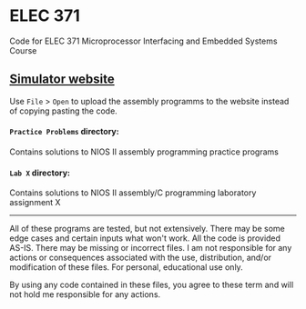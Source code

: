 # ELEC 371
Code for ELEC 371 Microprocessor Interfacing and Embedded Systems Course 

## [Simulator website](https://cpulator.01xz.net/?sys=nios-de0)
Use `File` > `Open` to upload the assembly programms to the website instead of copying pasting the code.

#### ``Practice Problems`` directory:
Contains solutions to NIOS II assembly programming practice programs

#### ``Lab X`` directory:
Contains solutions to NIOS II assembly/C programming laboratory assignment X

<hr>

All of these programs are tested, but not extensively. There may be some edge cases and certain inputs what won't work.
All the code is provided AS-IS. There may be missing or incorrect 
files. I am not responsible for any actions or consequences  associated 
with the use, distribution, and/or modification of these files. For 
personal, educational use only.

By using any code contained in these files, you agree to these term and will not hold me responsible for any actions.
